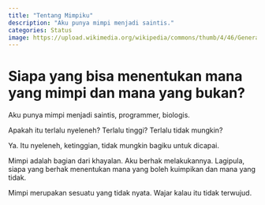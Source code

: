 ```yaml
---
title: "Tentang Mimpiku"
description: "Aku punya mimpi menjadi saintis."
categories: Status
image: https://upload.wikimedia.org/wikipedia/commons/thumb/4/46/General_Sherman_tree_looking_up.jpg/188px-General_Sherman_tree_looking_up.jpg
---
```

# Siapa yang bisa menentukan mana yang mimpi dan mana yang bukan?

Aku punya mimpi menjadi saintis, programmer, biologis.

Apakah itu terlalu nyeleneh? Terlalu tinggi? Terlalu tidak mungkin?

Ya. Itu nyeleneh, ketinggian, tidak mungkin bagiku untuk dicapai.

Mimpi adalah bagian dari khayalan. Aku berhak melakukannya. Lagipula, siapa yang berhak menentukan mana yang boleh kuimpikan dan mana yang tidak.

Mimpi merupakan sesuatu yang tidak nyata. Wajar kalau itu tidak terwujud.
